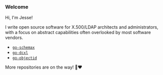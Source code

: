 ### Welcome

Hi, I'm Jesse!

I write open source software for X.500/LDAP architects and administrators, with a focus on abstract capabilities often overlooked by most software vendors.

- [`go-schemax`](https://github.com/JesseCoretta/go-schemax)
- [`go-dcxl`](https://github.com/JesseCoretta/go-dcxl)
- [`go-objectid`](https://github.com/JesseCoretta/go-objectid)

More repositories are on the way! 💜❤️
